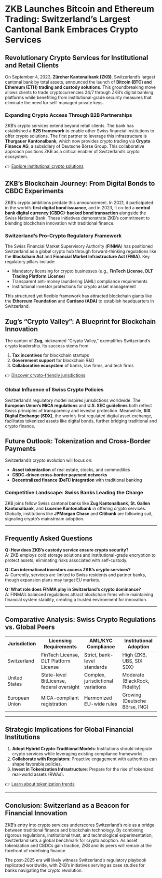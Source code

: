 # ZKB Launches Bitcoin and Ethereum Trading: Switzerland’s Largest Cantonal Bank Embraces Crypto Services  

## Revolutionary Crypto Services for Institutional and Retail Clients  

On September 4, 2023, **Zürcher Kantonalbank (ZKB)**, Switzerland’s largest cantonal bank by total assets, announced the launch of **Bitcoin (BTC) and Ethereum (ETH) trading and custody solutions**. This groundbreaking move allows clients to trade cryptocurrencies 24/7 through ZKB’s digital banking platforms while benefiting from institutional-grade security measures that eliminate the need for self-managed private keys.  

### Expanding Crypto Access Through B2B Partnerships  
ZKB’s crypto services extend beyond retail clients. The bank has established a **B2B framework** to enable other Swiss financial institutions to offer crypto solutions. The first partner to leverage this infrastructure is **Thurgauer Kantonalbank**, which now provides crypto trading via **Crypto Finance AG**, a subsidiary of Deutsche Börse Group. This collaborative approach positions ZKB as a critical enabler of Switzerland’s crypto ecosystem.  

👉 [Explore institutional crypto solutions](https://bit.ly/okx-bonus)  

## ZKB’s Blockchain Journey: From Digital Bonds to CBDC Experiments  
ZKB’s crypto ambitions predate this announcement. In 2021, it participated in the world’s **first digital bond issuance**, and in 2023, it co-led a **central bank digital currency (CBDC)-backed bond transaction** alongside the Swiss National Bank. These initiatives demonstrate ZKB’s commitment to blending blockchain innovation with traditional finance.  

### Switzerland’s Pro-Crypto Regulatory Framework  
The Swiss Financial Market Supervisory Authority (**FINMA**) has positioned Switzerland as a global crypto hub through forward-thinking regulations like the **Blockchain Act** and **Financial Market Infrastructure Act (FMIA)**. Key regulatory pillars include:  
- Mandatory licensing for crypto businesses (e.g., **FinTech License**, **DLT Trading Platform License**)  
- Transparent anti-money laundering (AML) compliance requirements  
- Institutional investor protections for crypto asset management  

This structured yet flexible framework has attracted blockchain giants like the **Ethereum Foundation** and **Cardano (ADA)** to establish headquarters in Switzerland.  

## Zug’s “Crypto Valley”: A Blueprint for Blockchain Innovation  
The canton of **Zug**, nicknamed “Crypto Valley,” exemplifies Switzerland’s crypto leadership. Its success stems from:  
1. **Tax incentives** for blockchain startups  
2. **Government support** for blockchain R&D  
3. **Collaborative ecosystem** of banks, law firms, and tech firms  

👉 [Discover crypto-friendly jurisdictions](https://bit.ly/okx-bonus)  

### Global Influence of Swiss Crypto Policies  
Switzerland’s regulatory model inspires jurisdictions worldwide. The **European Union’s MiCA regulations** and **U.S. SEC guidelines** both reflect Swiss principles of transparency and investor protection. Meanwhile, **SIX Digital Exchange (SDX)**, the world’s first regulated digital asset exchange, facilitates tokenized assets like digital bonds, further bridging traditional and crypto finance.  

## Future Outlook: Tokenization and Cross-Border Payments  
Switzerland’s crypto evolution will focus on:  
- **Asset tokenization** of real estate, stocks, and commodities  
- **CBDC-driven cross-border payment networks**  
- **Decentralized finance (DeFi) integration** with traditional banking  

### Competitive Landscape: Swiss Banks Leading the Charge  
ZKB joins fellow Swiss cantonal banks like **Zug Kantonalbank**, **St. Gallen Kantonalbank**, and **Lucerne Kantonalbank** in offering crypto services. Globally, institutions like **JPMorgan Chase** and **Citibank** are following suit, signaling crypto’s mainstream adoption.  

---

## Frequently Asked Questions  

**Q: How does ZKB’s custody service ensure crypto security?**  
A: ZKB employs cold storage solutions and institutional-grade encryption to protect assets, eliminating risks associated with self-custody.  

**Q: Can international investors access ZKB’s crypto services?**  
A: Currently, services are limited to Swiss residents and partner banks, though expansion plans may target EU markets.  

**Q: What role does FINMA play in Switzerland’s crypto dominance?**  
A: FINMA’s balanced regulations attract blockchain firms while maintaining financial system stability, creating a trusted environment for innovation.  

---

## Comparative Analysis: Swiss Crypto Regulations vs. Global Peers  

| Jurisdiction | Licensing Requirements | AML/KYC Compliance | Institutional Adoption |  
|--------------|------------------------|--------------------|-------------------------|  
| Switzerland  | FinTech License, DLT Platform License | Strict, bank-level standards | High (ZKB, UBS, SIX SDX) |  
| United States| State-level BitLicense, federal oversight | Complex, jurisdictional variations | Moderate (BlackRock, Fidelity) |  
| European Union| MiCA-compliant registration | Harmonized EU-wide rules | Growing (Deutsche Börse, ING) |  

---

## Strategic Implications for Global Financial Institutions  

1. **Adopt Hybrid Crypto-Traditional Models**: Institutions should integrate crypto services while leveraging existing compliance frameworks.  
2. **Collaborate with Regulators**: Proactive engagement with authorities can shape favorable policies.  
3. **Invest in Tokenization Infrastructure**: Prepare for the rise of tokenized real-world assets (RWAs).  

👉 [Learn about tokenization trends](https://bit.ly/okx-bonus)  

---

## Conclusion: Switzerland as a Beacon for Financial Innovation  

ZKB’s entry into crypto services underscores Switzerland’s role as a bridge between traditional finance and blockchain technology. By combining rigorous regulations, institutional trust, and technological experimentation, Switzerland sets a global benchmark for crypto adoption. As asset tokenization and CBDCs gain traction, ZKB and its peers will remain at the forefront of redefining finance.  

The post-2025 era will likely witness Switzerland’s regulatory playbook replicated worldwide, with ZKB’s initiatives serving as case studies for banks navigating the crypto revolution.